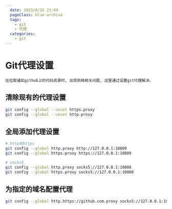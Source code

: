 ```yaml
---
  date: 2023/8/15 21:44
  pageClass: blue-archive
  tags:
    - git
    - 代理
  categories:
    - git
---
```

# Git代理设置

`在拉取诸如github上的代码资源时, 出现网络相关问题, 这里通过设置git代理解决。`

## 清除现有的代理设置

```sh
git config --global --unset https.proxy
git config --global --unset http.proxy
```

## 全局添加代理设置

```sh
# http和https
git config --global http.proxy http://127.0.0.1:10809
git config --global https.proxy https://127.0.0.1:10809

# socks5
git config --global http.proxy socks5://127.0.0.1:10808
git config --global https.proxy socks5://127.0.0.1:10808
```

## 为指定的域名配置代理

```sh
git config --global http.https://github.com.proxy socks5://127.0.0.1:10808
```